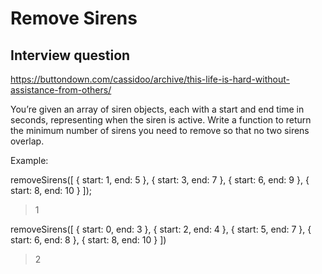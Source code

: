 # Remove Sirens

## Interview question

https://buttondown.com/cassidoo/archive/this-life-is-hard-without-assistance-from-others/

You’re given an array of siren objects, each with a start and end time in seconds, representing when the siren is active. Write a function to return the minimum number of sirens you need to remove so that no two sirens overlap.

Example:

removeSirens([
  { start: 1, end: 5 },
  { start: 3, end: 7 },
  { start: 6, end: 9 },
  { start: 8, end: 10 }
]);
> 1

removeSirens([
  { start: 0, end: 3 },
  { start: 2, end: 4 },
  { start: 5, end: 7 },
  { start: 6, end: 8 },
  { start: 8, end: 10 }
])
> 2
